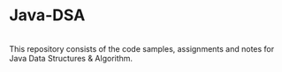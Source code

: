 # Java-DSA
<br>
This repository consists of the code samples, assignments and notes for Java Data Structures &amp; Algorithm.
